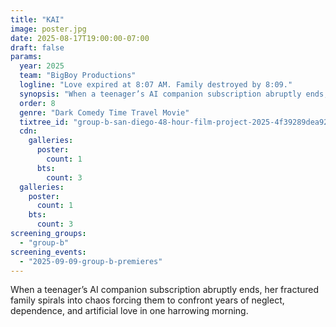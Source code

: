 ```yaml
---
title: "KAI"
image: poster.jpg
date: 2025-08-17T19:00:00-07:00
draft: false
params:
  year: 2025
  team: "BigBoy Productions"
  logline: "Love expired at 8:07 AM. Family destroyed by 8:09."
  synopsis: "When a teenager’s AI companion subscription abruptly ends, her fractured family spirals into chaos forcing them to confront years of neglect, dependence, and artificial love in one harrowing morning."
  order: 8
  genre: "Dark Comedy Time Travel Movie"
  tixtree_id: "group-b-san-diego-48-hour-film-project-2025-4f39289dea92"
  cdn:
    galleries:
      poster:
        count: 1
      bts:
        count: 3
  galleries:
    poster:
      count: 1
    bts:
      count: 3
screening_groups:
  - "group-b"
screening_events:
  - "2025-09-09-group-b-premieres"
---
```

When a teenager’s AI companion subscription abruptly ends, her fractured family spirals into chaos forcing them to confront years of neglect, dependence, and artificial love in one harrowing morning.
